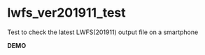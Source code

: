# lwfs_ver201911_test
Test to check the latest LWFS(201911) output file on a smartphone

**DEMO**  

[]()  
